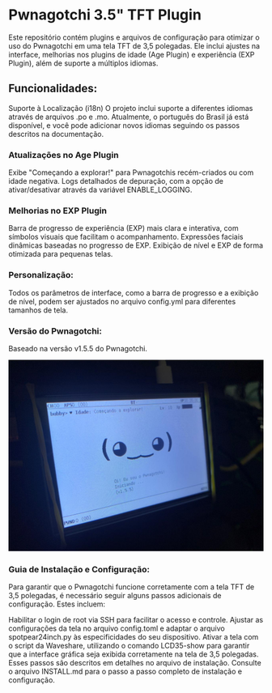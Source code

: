 # Pwnagotchi 3.5" TFT Plugin
Este repositório contém plugins e arquivos de configuração para otimizar o uso do Pwnagotchi em uma tela TFT de 3,5 polegadas. Ele inclui ajustes na interface, melhorias nos plugins de idade (Age Plugin) e experiência (EXP Plugin), além de suporte a múltiplos idiomas.

## Funcionalidades:
Suporte à Localização (i18n)
O projeto inclui suporte a diferentes idiomas através de arquivos .po e .mo. Atualmente, o português do Brasil já está disponível, e você pode adicionar novos idiomas seguindo os passos descritos na documentação.

### Atualizações no Age Plugin
Exibe "Começando a explorar!" para Pwnagotchis recém-criados ou com idade negativa.
Logs detalhados de depuração, com a opção de ativar/desativar através da variável ENABLE_LOGGING.
### Melhorias no EXP Plugin
Barra de progresso de experiência (EXP) mais clara e interativa, com símbolos visuais que facilitam o acompanhamento.
Expressões faciais dinâmicas baseadas no progresso de EXP.
Exibição de nível e EXP de forma otimizada para pequenas telas.
### Personalização:
Todos os parâmetros de interface, como a barra de progresso e a exibição de nível, podem ser ajustados no arquivo config.yml para diferentes tamanhos de tela.

### Versão do Pwnagotchi:
Baseado na versão v1.5.5 do Pwnagotchi.

![Descrição da Imagem](./01.jpg)


### Guia de Instalação e Configuração:
Para garantir que o Pwnagotchi funcione corretamente com a tela TFT de 3,5 polegadas, é necessário seguir alguns passos adicionais de configuração. Estes incluem:

Habilitar o login de root via SSH para facilitar o acesso e controle.
Ajustar as configurações da tela no arquivo config.toml e adaptar o arquivo spotpear24inch.py às especificidades do seu dispositivo.
Ativar a tela com o script da Waveshare, utilizando o comando LCD35-show para garantir que a interface gráfica seja exibida corretamente na tela de 3,5 polegadas.
Esses passos são descritos em detalhes no arquivo de instalação. Consulte o arquivo INSTALL.md para o passo a passo completo de instalação e configuração.
